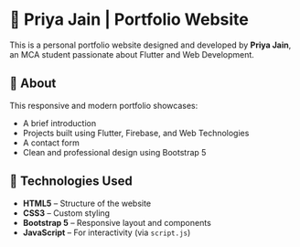 # 💼 Priya Jain | Portfolio Website

This is a personal portfolio website designed and developed by **Priya Jain**, an MCA student passionate about Flutter and Web Development.

## 📌 About

This responsive and modern portfolio showcases:
- A brief introduction
- Projects built using Flutter, Firebase, and Web Technologies
- A contact form
- Clean and professional design using Bootstrap 5

## 🚀 Technologies Used

- **HTML5** – Structure of the website
- **CSS3** – Custom styling
- **Bootstrap 5** – Responsive layout and components
- **JavaScript** – For interactivity (via `script.js`)



